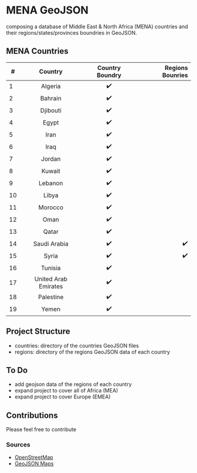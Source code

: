 # MENA GeoJSON
composing a database of Middle East & North Africa (MENA) countries and their regions/states/provinces boundries in GeoJSON.

## MENA Countries

|#| Country       | Country Boundry| Regions Bounries  |
|--|:----------: |:---------: | ---:|
|1| Algeria               |:heavy_check_mark:|  |
|2| Bahrain               |:heavy_check_mark:|  |
|3| Djibouti              |:heavy_check_mark:|  |
|4| Egypt                 |:heavy_check_mark:|  |
|5| Iran                  |:heavy_check_mark:|  |
|6| Iraq                  |:heavy_check_mark:|  |
|7| Jordan                |:heavy_check_mark:|  |
|8| Kuwait                |:heavy_check_mark:|  |
|9| Lebanon               |:heavy_check_mark:|  |
|10| Libya                |:heavy_check_mark:|  |
|11| Morocco              |:heavy_check_mark:|  |
|12| Oman                 |:heavy_check_mark:|  |
|13| Qatar                |:heavy_check_mark:|  |
|14| Saudi Arabia         |:heavy_check_mark:|:heavy_check_mark:|
|15| Syria                |:heavy_check_mark:|:heavy_check_mark:|
|16| Tunisia              |:heavy_check_mark:|  |
|17| United Arab Emirates |:heavy_check_mark:|  |
|18| Palestine            |:heavy_check_mark:|  |
|19| Yemen                |:heavy_check_mark:|  |

## Project Structure
- countries: directory of the countries GeoJSON files
- regions: directory of the regions GeoJSON data of each country

## To Do
- add geojson data of the regions of each country
- expand project to cover all of Africa (MEA)
- expand project to cover Europe (EMEA)

## Contributions 
Please feel free to contribute

### Sources
- [OpenStreetMap](http://www.openstreetmap.org)
- [GeoJSON Maps](http://geojson-maps.ash.ms/)
